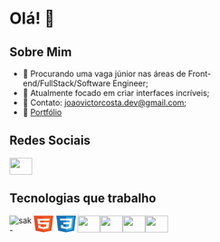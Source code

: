 # Olá! 👋

## Sobre Mim
- 🚀 Procurando uma vaga júnior nas áreas de Front-end/FullStack/Software Engineer;
- 📕 Atualmente focado em criar interfaces incríveis;
- 📧 Contato: [joaovictorcosta.dev@gmail.com](mailto:joaovictorcosta.dev@gmail.com);
- 💼 [Portfólio](https://joaovictorcosta.com.br)

## Redes Sociais
<div>
   <a href="https://joaovictorcosta.com.br">
<img align="center"  height="30" width="40" src="https://cdn.jsdelivr.net/gh/devicons/devicon/icons/linkedin/linkedin-original.svg" />
</a>
</div>

## Tecnologias que trabalho
<img align="left" alt="sak-Python" height="30" width="40" src="https://cdn.jsdelivr.net/gh/devicons/devicon/icons/typescript/typescript-original.svg">
<img align="left" alt="sak-HTML" height="30" width="40" src="https://raw.githubusercontent.com/devicons/devicon/master/icons/html5/html5-original.svg">
<img align="left" alt="sak-CSS" height="30" width="40" src="https://raw.githubusercontent.com/devicons/devicon/master/icons/css3/css3-original.svg">
<img align="left" height="30" width="40" src="https://cdn.jsdelivr.net/gh/devicons/devicon/icons/angularjs/angularjs-original.svg">
<img align="left" height="30" width="40" src="https://cdn.jsdelivr.net/gh/devicons/devicon/icons/dart/dart-original.svg">
<img align="left" height="30" width="40" src="https://cdn.jsdelivr.net/gh/devicons/devicon/icons/flutter/flutter-plain.svg">
<img align="left" height="30" width="40" src="https://cdn.jsdelivr.net/gh/devicons/devicon/icons/spring/spring-original.svg">
<br>

